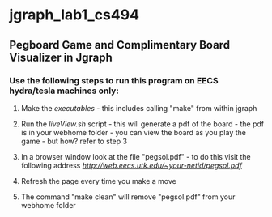 # jgraph_lab1_cs494
## Pegboard Game and Complimentary Board Visualizer in Jgraph


### Use the following steps to run this program on EECS hydra/tesla machines only:
  1. Make the _executables_
    - this includes calling "make" from within jgraph

  2. Run the _liveView.sh_ script
    - this will generate a pdf of the board
    - the pdf is in your webhome folder
    - you can view the board as you play the game
    - but how? refer to step 3

  3. In a browser window look at the file "pegsol.pdf"
    - to do this visit the following address *http://web.eecs.utk.edu/~your-netid/pegsol.pdf*

  4. Refresh the page every time you make a move

  5. The command "make clean" will remove "pegsol.pdf" from your webhome folder
